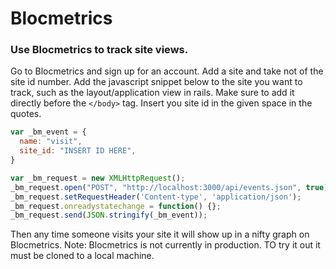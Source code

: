# Blocmetrics
### Use Blocmetrics to track site views.
Go to Blocmetrics and sign up for an account.
Add a site and take not of the site id number.
Add the javascript snippet below to the site you want to track, such as the layout/application view in rails.  Make sure to add it directly before the `</body>` tag. Insert you site id in the given space in the quotes.
```javascript
var _bm_event = {
  name: "visit",
  site_id: "INSERT ID HERE",
}

var _bm_request = new XMLHttpRequest();
_bm_request.open("POST", "http://localhost:3000/api/events.json", true);
_bm_request.setRequestHeader('Content-type', 'application/json');
_bm_request.onreadystatechange = function() {};
_bm_request.send(JSON.stringify(_bm_event));
```
Then any time someone visits your site it will show up in a nifty graph on Blocmetrics.
Note: Blocmetrics is not currently in production.  TO try it out it must be cloned to a local machine.